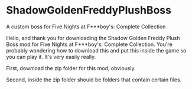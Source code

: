 # ShadowGoldenFreddyPlushBoss
A custom boss for Five Nights at F***boy's: Complete Collection

Hello, and thank you for downloading the Shadow Golden Freddy Plush Boss mod for Five Nights at F***boy's: Complete Collection. You're probably wondering how to download this and put this inside the game so you can play it. It's very easily really.

First, download the zip folder for this mod, obviously. 

Second, inside the zip folder should be folders that contain certain files.
